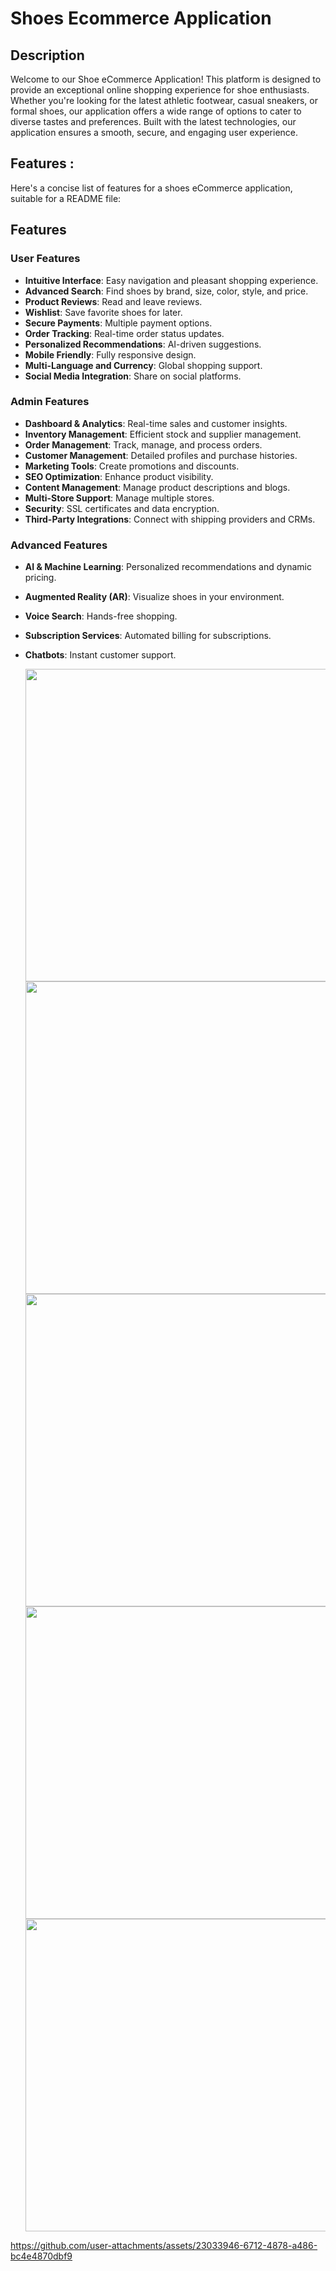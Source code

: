 # Shoes Ecommerce Application

## Description 
Welcome to our Shoe eCommerce Application! This platform is designed to provide an exceptional online shopping experience for shoe enthusiasts. Whether you're looking for the latest athletic footwear, casual sneakers, or formal shoes, our application offers a wide range of options to cater to diverse tastes and preferences. Built with the latest technologies, our application ensures a smooth, secure, and engaging user experience.

## Features :

Here's a concise list of features for a shoes eCommerce application, suitable for a README file:

## Features

### User Features
- **Intuitive Interface**: Easy navigation and pleasant shopping experience.
- **Advanced Search**: Find shoes by brand, size, color, style, and price.
- **Product Reviews**: Read and leave reviews.
- **Wishlist**: Save favorite shoes for later.
- **Secure Payments**: Multiple payment options.
- **Order Tracking**: Real-time order status updates.
- **Personalized Recommendations**: AI-driven suggestions.
- **Mobile Friendly**: Fully responsive design.
- **Multi-Language and Currency**: Global shopping support.
- **Social Media Integration**: Share on social platforms.

### Admin Features
- **Dashboard & Analytics**: Real-time sales and customer insights.
- **Inventory Management**: Efficient stock and supplier management.
- **Order Management**: Track, manage, and process orders.
- **Customer Management**: Detailed profiles and purchase histories.
- **Marketing Tools**: Create promotions and discounts.
- **SEO Optimization**: Enhance product visibility.
- **Content Management**: Manage product descriptions and blogs.
- **Multi-Store Support**: Manage multiple stores.
- **Security**: SSL certificates and data encryption.
- **Third-Party Integrations**: Connect with shipping providers and CRMs.



### Advanced Features
- **AI & Machine Learning**: Personalized recommendations and dynamic pricing.
- **Augmented Reality (AR)**: Visualize shoes in your environment.
- **Voice Search**: Hands-free shopping.
- **Subscription Services**: Automated billing for subscriptions.
- **Chatbots**: Instant customer support.

  <div>
    <img src= "https://github.com/user-attachments/assets/3208c8df-c2d9-46c5-9dd4-721829ffda48"  height =500px>
    <img src= "https://github.com/user-attachments/assets/fa6500b1-7d97-417d-a6af-b6897e681be2"  height =500px> 
    <img src= "https://github.com/user-attachments/assets/4a5b6be5-34f5-4fd0-8715-f81e7377dd07"  height =500px>
    <img src= "https://github.com/user-attachments/assets/99619de3-9923-49d2-8bec-ea74024e03ea"  height =500px> 
    <img src= "https://github.com/user-attachments/assets/290c1658-06cc-4170-adac-0201e0d34764"  height =500px>


https://github.com/user-attachments/assets/23033946-6712-4878-a486-bc4e4870dbf9





  </div>
